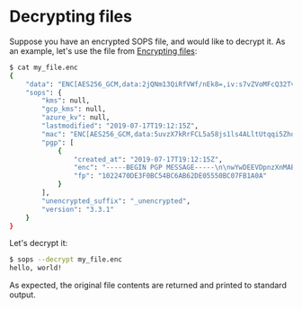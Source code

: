 # Decrypting files

Suppose you have an encrypted SOPS file, and would like to decrypt it. As an
example, let's use the file from [Encrypting files](usage/encrypting_files.md):

```bash
$ cat my_file.enc
{
	"data": "ENC[AES256_GCM,data:2jQNm13QiRfVWf/nEk8=,iv:s7vZVoMFcQ32TvhQixVc6ZxC5EevnTBG3UxlQ8lD1iM=,tag:sa6j6Im4tQDCqt2oHCWXjg==,type:str]",
	"sops": {
		"kms": null,
		"gcp_kms": null,
		"azure_kv": null,
		"lastmodified": "2019-07-17T19:12:15Z",
		"mac": "ENC[AES256_GCM,data:5uvzX7kRrFCL5a58js1ls4ALltUtqqi5ZhoQGMbXDZdTDxYaCLkoFTg4PCOil7133g1uaye6f9AjPgvEUGpPFONWg6g9k6k7fN/AsgSiYSZUHD1yCQZhyiKIVhxrnFV+0v0fH5Zwm7bZAqrUrzaH3YGpo6ces9iBSsHMCEHDGdc=,iv:7LX+irD4XrmuHsCYKJvd4BsP5TMkWeLSc6I+heg+c0s=,tag:33WZIPkU5LOMny0L7cx6fg==,type:str]",
		"pgp": [
			{
				"created_at": "2019-07-17T19:12:15Z",
				"enc": "-----BEGIN PGP MESSAGE-----\n\nwYwDEEVDpnzXnMABBACsHmqe5BT4S4O684E39czJrmGkRTSMYX9YCnSVNUVMkwNY\n+JL6FmuLC13320weeO3xL9CCDJIKAGixTehi5JDVY1rK9bCuUTQrjN8NMEHPAZn8\nRvB/W0hKkqaOOpAjq2syp2RjTnNOn8cqkP80Jo9w3BXIJJitBJuKC850Vh0FJdLg\nAeTzXWkhERBsxwJ4ADawDWCU4XPi4M7gDOHmiOAa4shf6zjgwOU5PFnDtDG0kLCl\n49NAKBboOSyEx9sFA4on3j7GLXnroOCj5OwgcsBqIjxerkXizChBS1ziKXEME+Gc\neAA=\n=snqD\n-----END PGP MESSAGE-----",
				"fp": "1022470DE3F0BC54BC6AB62DE05550BC07FB1A0A"
			}
		],
		"unencrypted_suffix": "_unencrypted",
		"version": "3.3.1"
	}
}
```

Let's decrypt it:

```bash
$ sops --decrypt my_file.enc
hello, world!
```

As expected, the original file contents are returned and printed to standard output.
